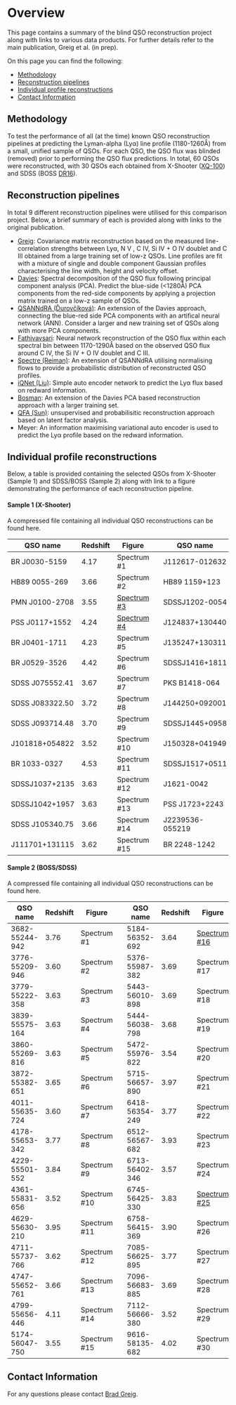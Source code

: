 # Overview

This page contains a summary of the blind QSO reconstruction project along with links to various data products. For further details refer to the main publication, Greig et al. (in prep).

On this page you can find the following:

- [Methodology](#methodology)
- [Reconstruction pipelines](#reconstruction-pipelines)
- [Individual profile reconstructions](#individual-profile-reconstructions)
- [Contact Information](#contact-information)

## Methodology

To test the performance of all (at the time) known QSO reconstruction pipelines at predicting the Lyman-alpha (Ly&alpha;) line profile (1180-1260&#8491;) from a small, unified sample of QSOs. For each QSO, the QSO flux was blinded (removed) prior to performing the QSO flux predictions. In total, 60 QSOs were reconstructed, with 30 QSOs each obtained from X-Shooter ([XQ-100](https://ui.adsabs.harvard.edu/abs/2016A&A...594A..91L)) and SDSS (BOSS [DR16](https://ui.adsabs.harvard.edu/abs/2020ApJS..250....8L)).

## Reconstruction pipelines

In total 9 different reconstruction pipelines were utilised for this comparison project. Below, a brief summary of each is provided along with links to the original publication.

- [Greig](https://ui.adsabs.harvard.edu/abs/2017MNRAS.466.1814G): Covariance matrix reconstruction based on the measured line-correlation strengths between Ly&alpha;, N V , C IV, Si IV + O IV doublet and C III obtained from a large training set of low-z QSOs. Line profiles are fit with a mixture of single and double component Gaussian profiles characterising the line width, height and velocity offset. 
- [Davies](https://ui.adsabs.harvard.edu/abs/2018ApJ...864..143D): Spectral decomposition of the QSO flux following principal component analysis (PCA). Predict the blue-side (<1280&#8491;) PCA components from the red-side components by applying a projection matrix trained on a low-z sample of QSOs.
- [QSANNdRA (&#270;urov&#269;&iacute;kov&aacute;)](https://ui.adsabs.harvard.edu/abs/2020MNRAS.493.4256D): An extension of the Davies approach, connecting the blue-red side PCA components with an artifical neural network (ANN). Consider a larger and new training set of QSOs along with more PCA components.
- [Fathivavsari](https://ui.adsabs.harvard.edu/abs/2020ApJ...898..114F): Neural network reconstruction of the QSO flux within each spectral bin between 1170-1290&#8491; based on the observed QSO flux around C IV, the Si IV + O IV doublet and C III.
- [Spectre (Reiman)](https://ui.adsabs.harvard.edu/abs/2020arXiv200600615R): An extension of QSANNdRA utilising normalising flows to provide a probabilistic distribution of reconstructed QSO profiles.
- [iQNet (Liu)](https://ui.adsabs.harvard.edu/abs/2021MNRAS.502.3510L): Simple auto encoder network to predict the Ly&alpha; flux based on redward information.
- [Bosman](https://ui.adsabs.harvard.edu/abs/2022ApJ...931...29C/abstract): An extension of the Davies PCA based reconstruction approach with a larger training set.
- [QFA (Sun)](https://ui.adsabs.harvard.edu/abs/2023ApJS..269....4S): unsupervised and probabilisitic reconstruction approach based on latent factor analysis.
- Meyer: An information maximising variational auto encoder is used to predict the Ly&alpha; profile based on the redward information.

## Individual profile reconstructions

Below, a table is provided containing the selected QSOs from X-Shooter (Sample 1) and SDSS/BOSS (Sample 2) along with link to a figure demonstrating the performance of each reconstruction pipeline.

#### Sample 1 (X-Shooter)

A compressed file containing all individual QSO reconstructions can be found here.

| QSO name | Redshift | Figure | | QSO name | Redshift | Figure |
| -------- | ------- | -------- | ------- | -------- | ------- | ------- |
| BR J0030-5159 | 4.17 | Spectrum #1 | | J112617-012632 | 3.63 | Spectrum #16 |
| HB89 0055-269 | 3.66 | Spectrum #2 | | HB89 1159+123 | 3.52 | Spectrum #17 |
| PMN J0100-2708 | 3.55 | [Spectrum #3](https://github.com/BradGreig/blind-QSO-challenge/blob/main/data/Sample1/Sample1_Spectrum3.pdf) | | SDSSJ1202-0054 | 3.59 | Spectrum #18 |
| PSS J0117+1552 | 4.24 | [Spectrum #4](https://github.com/BradGreig/blind-QSO-challenge/blob/main/data/Sample1/Sample1_Spectrum4.pdf) | | J124837+130440 |3.72  | Spectrum #19 |
| BR J0401-1711 | 4.23 | Spectrum #5 | | J135247+130311 | 3.71 | Spectrum #20 |
| BR J0529-3526 | 4.42 | Spectrum #6 | | SDSSJ1416+1811 | 3.59 | Spectrum #21 |
| SDSS J075552.41 | 3.67 | Spectrum #7 | | PKS B1418-064 | 3.69 | Spectrum #22 |
| SDSS J083322.50 | 3.72 | Spectrum #8 | | J144250+092001 | 3.536 | Spectrum #23 |
| SDSS J093714.48 | 3.70 | Spectrum #9 | | SDSSJ1445+0958 | 3.56 | Spectrum #24 |
| J101818+054822 | 3.52 | Spectrum #10 | | J150328+041949 | 3.69 | Spectrum #25 |
| BR 1033-0327 | 4.53 | Spectrum #11 | | SDSSJ1517+0511 | 3.55 | Spectrum #26 |
| SDSSJ1037+2135 | 3.63 | Spectrum #12 | | J1621-0042 | 3.71 | Spectrum #27 |
| SDSSJ1042+1957 | 3.63 | Spectrum #13 | | PSS J1723+2243 | 4.53 | Spectrum #28 |
| SDSS J105340.75| 3.66 | Spectrum #14 | | J2239536-055219 | 4.56 | Spectrum #29 |
| J111701+131115 | 3.62 | Spectrum #15 | | BR 2248-1242 | 4.16 | Spectrum #30 |

#### Sample 2 (BOSS/SDSS)

A compressed file containing all individual QSO reconstructions can be found here.

| QSO name | Redshift | Figure | | QSO name | Redshift | Figure |
| -------- | ------- | -------- | ------- | -------- | ------- | ------- |
| 3682-55244-942 | 3.76 | Spectrum #1 | | 5184-56352-692 | 3.64 | [Spectrum #16](https://github.com/BradGreig/blind-QSO-challenge/blob/main/data/Sample2/Sample2_Spectrum16.pdf) |
| 3776-55209-946 | 3.60 | Spectrum #2 | | 5376-55987-382 | 3.69 | Spectrum #17 |
| 3779-55222-358 | 3.63 | Spectrum #3 | |  5443-56010-898 | 3.69 | Spectrum #18 |
| 3839-55575-164 | 3.63 | Spectrum #4 | | 5444-56038-798 | 3.68  | Spectrum #19 |
| 3860-55269-816 | 3.63 | Spectrum #5 | | 5472-55976-822 | 3.54 | Spectrum #20 |
| 3872-55382-651 | 3.65 | Spectrum #6 | | 5715-56657-890 | 3.97 | Spectrum #21 |
| 4011-55635-724 | 3.60 | Spectrum #7 | | 6418-56354-249 | 3.77 | Spectrum #22 |
| 4178-55653-342 | 3.77 | Spectrum #8 | | 6512-56567-682 | 3.93 | Spectrum #23 |
| 4229-55501-552 | 3.84 | Spectrum #9 | | 6713-56402-346 | 3.57 | Spectrum #24 |
| 4361-55831-656 | 3.52 | Spectrum #10 | | 6745-56425-330 | 3.83 | [Spectrum #25](https://github.com/BradGreig/blind-QSO-challenge/blob/main/data/Sample2/Sample2_Spectrum25.pdf) |
| 4629-55630-210 | 3.95 | Spectrum #11 | | 6758-56415-369 | 3.90 | Spectrum #26 |
| 4711-55737-766 | 3.62 | Spectrum #12 | | 7085-56625-895 | 3.77 | Spectrum #27 |
| 4747-55652-761 | 3.66 | Spectrum #13 | | 7096-56683-885 | 3.69 | Spectrum #28 |
| 4799-55656-446 | 4.11 | Spectrum #14 | | 7112-56666-380 | 3.52 | Spectrum #29 |
| 5174-56047-750 | 3.55 | Spectrum #15 | | 9616-58135-682 | 4.02 | Spectrum #30 |

## Contact Information

For any questions please contact [Brad Greig](mailto:brad.s.greig@gmail.com).